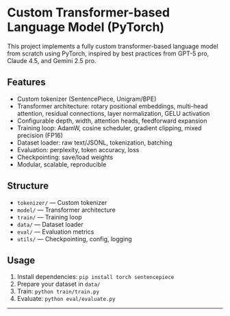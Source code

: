 # Custom Transformer-based Language Model (PyTorch)

This project implements a fully custom transformer-based language model from scratch using PyTorch, inspired by best practices from GPT-5 pro, Claude 4.5, and Gemini 2.5 pro.

## Features
- Custom tokenizer (SentencePiece, Unigram/BPE)
- Transformer architecture: rotary positional embeddings, multi-head attention, residual connections, layer normalization, GELU activation
- Configurable depth, width, attention heads, feedforward expansion
- Training loop: AdamW, cosine scheduler, gradient clipping, mixed precision (FP16)
- Dataset loader: raw text/JSONL, tokenization, batching
- Evaluation: perplexity, token accuracy, loss
- Checkpointing: save/load weights
- Modular, scalable, reproducible

## Structure
- `tokenizer/` — Custom tokenizer
- `model/` — Transformer architecture
- `train/` — Training loop
- `data/` — Dataset loader
- `eval/` — Evaluation metrics
- `utils/` — Checkpointing, config, logging

## Usage
1. Install dependencies: `pip install torch sentencepiece`
2. Prepare your dataset in `data/`
3. Train: `python train/train.py`
4. Evaluate: `python eval/evaluate.py`

---
